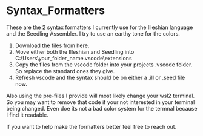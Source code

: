 # Syntax_Formatters

These are the 2 syntax formatters I currently use for the Illeshian language and the Seedling Assembler. I try to use an earthy tone for the colors. 

1) Download the files from here.
2) Move either both the Illeshian and Seedling into C:\Users\your_folder_name\.vscode\extensions
3) Copy the files from the vscode folder into your projects .vscode folder. So replace the standard ones they give.
4) Refresh vscode and the syntax should be on either a .ill or .seed file now.

Also using the pre-files I provide will most likely change your wsl2 terminal.
So you may want to remove that code if your not interested in your terminal being changed.
Even doe its not a bad color system for the termnal because I find it readable.

If you want to help make the formatters better feel free to reach out.
